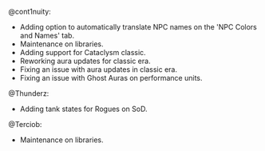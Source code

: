 @cont1nuity:
- Adding option to automatically translate NPC names on the 'NPC Colors and Names' tab.
- Maintenance on libraries.
- Adding support for Cataclysm classic.
- Reworking aura updates for classic era.
- Fixing an issue with aura updates in classic era.
- Fixing an issue with Ghost Auras on performance units.

@Thunderz:
- Adding tank states for Rogues on SoD.

@Terciob:
- Maintenance on libraries.

